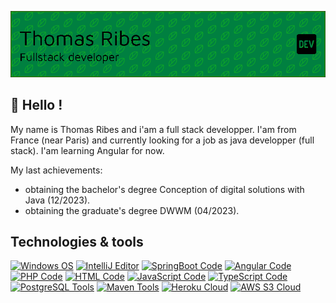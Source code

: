![Header](./header.PNG)


## 🚀 Hello !

My name is Thomas Ribes and i'am a full stack developper. I'am from France (near Paris)
 and currently looking for a job as java developper (full stack).
 I'am learning Angular for now.

My last achievements:
 * obtaining the bachelor's degree Conception of digital solutions with Java (12/2023).
 * obtaining the graduate's degree DWWM (04/2023).


## Technologies & tools

[![Windows OS](https://img.shields.io/badge/OS-Windows-green?logo=windows
)](https://www.microsoft.com/fr-fr/windows)
[![IntelliJ Editor](https://img.shields.io/badge/Editor-IntelliJ-green?logo=intellijidea
)](https://www.jetbrains.com/idea/)
[![SpringBoot Code](https://img.shields.io/badge/Code-SpringBoot-green?logo=springboot
)](https://spring.io/projects/spring-boot)
[![Angular Code](https://img.shields.io/badge/Code-Angular-green?logo=angular
)](https://angular.io/)
[![PHP Code](https://img.shields.io/badge/Code-PHP-green?logo=php
)](https://www.php.net/)
[![HTML Code](https://img.shields.io/badge/Code-HTML-green?logo=html5
)](https://www.w3c.fr/)
[![JavaScript Code](https://img.shields.io/badge/Code-JavaScript-green?logo=javascript
)](https://developer.mozilla.org/fr/docs/Web/JavaScript)
[![TypeScript Code](https://img.shields.io/badge/Code-TypeScript-green?logo=typeScript
)](https://www.typescriptlang.org/)
[![PostgreSQL Tools](https://img.shields.io/badge/Tools-PostgreSQL-green?logo=PostgreSQL
)](https://www.postgresql.org/)
[![Maven Tools](https://img.shields.io/badge/Tools-Maven-green?logo=apachemaven
)](https://maven.apache.org/)
[![Heroku Cloud](https://img.shields.io/badge/Cloud-Heroku-green?logo=heroku
)](https://www.heroku.com/)
[![AWS S3 Cloud](https://img.shields.io/badge/Cloud-AWS_S3-green?logo=amazons3
)](https://aws.amazon.com/fr/s3/)

